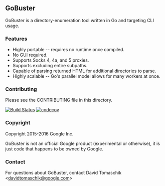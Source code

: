 ## GoBuster ##

GoBuster is a directory-enumeration tool written in Go and targeting CLI usage.

### Features ###

* Highly portable -- requires no runtime once compiled.
* No GUI required.
* Supports Socks 4, 4a, and 5 proxies.
* Supports excluding entire subpaths.
* Capable of parsing returned HTML for additional directories to parse.
* Highly scalable -- Go's parallel model allows for many workers at once.

### Contributing ###

Please see the CONTRIBUTING file in this directory.

[![Build Status](https://travis-ci.org/Matir/gobuster.svg?branch=master)](https://travis-ci.org/Matir/gobuster)
[![codecov](https://codecov.io/gh/Matir/gobuster/branch/master/graph/badge.svg)](https://codecov.io/gh/Matir/gobuster)

### Copyright ###
Copyright 2015-2016 Google Inc.

GoBuster is not an official Google product (experimental or otherwise), it is
just code that happens to be owned by Google.

### Contact ###
For questions about GoBuster, contact David Tomaschik
<<davidtomaschik@google.com>>
